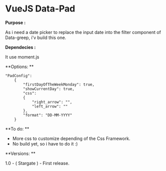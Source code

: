 # VueJS Data-Pad

**Purpose :**

As i need a date picker to replace the input date into the filter component of Data-greep, i'v build this one.

**Dependecies :**

It use moment.js

**Options: **

```
"PadConfig":
    {
        "firstDayOfTheWeekMonday": true,
        "showCurrentDay": true,
        "css":
        {
            "right_arrow": "",
            "left_arrow": ""
        },
        "format": "DD-MM-YYYY"
    }
```

**To do: **

- More css to customize depending of the Css Framework.
- No build yet, so i have to do it :)


**Versions: **

1.0 - ( Stargate ) - First release.